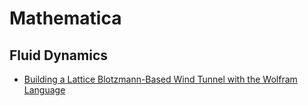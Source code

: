 # Mathematica

## Fluid Dynamics

- [Building a Lattice Blotzmann-Based Wind Tunnel with the Wolfram Language](https://blog.wolfram.com/2019/11/07/building-a-lattice-boltzmann-based-wind-tunnel-with-the-wolfram-language/)

